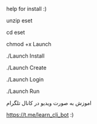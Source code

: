 help for install :)

unzip eset

cd eset

chmod +x Launch

./Launch Install

./Launch Create

./Launch Login

./Launch Run

اموزش به صورت ویدیو در کانال تلگرام 

https://t.me/learn_cli_bot  :)
